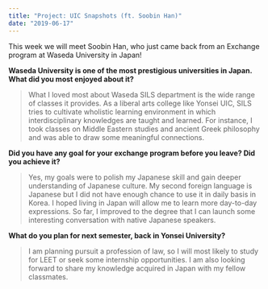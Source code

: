 ```yaml
---
title: "Project: UIC Snapshots (ft. Soobin Han)"
date: "2019-06-17"
---
```


This week we will meet Soobin Han, who just came back from an Exchange program at Waseda University in Japan!

**Waseda University is one of the most prestigious universities in Japan. What did you most enjoyed about it?**

> What I loved most about Waseda SILS department is the wide range of classes it provides. As a liberal arts college like Yonsei UIC, SILS tries to cultivate wholistic learning environment in which interdisciplinary knowledges are taught and learned. For instance, I took classes on Middle Eastern studies and ancient Greek philosophy and was able to draw some meaningful connections.

**Did you have any goal for your exchange program before you leave? Did you achieve it?**

> Yes, my goals were to polish my Japanese skill and gain deeper understanding of Japanese culture. My second foreign language is Japanese but I did not have enough chance to use it in daily basis in Korea. I hoped living in Japan will allow me to learn more day-to-day expressions. So far, I improved to the degree that I can launch some interesting conversation with native Japanese speakers.

**What do you plan for next semester, back in Yonsei University?**

> I am planning pursuit a profession of law, so I will most likely to study for LEET or seek some internship opportunities. I am also looking forward to share my knowledge acquired in Japan with my fellow classmates.
